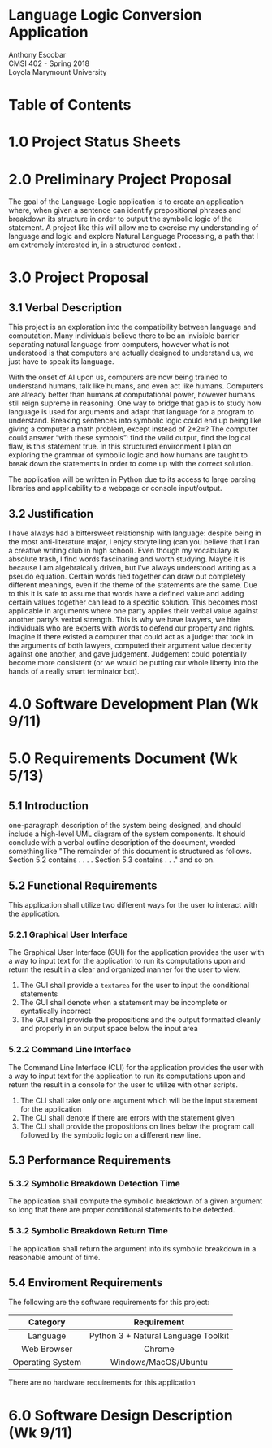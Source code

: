 # Language Logic Conversion Application
Anthony Escobar  
CMSI 402 - Spring 2018  
Loyola Marymount University

# Table of Contents

# 1.0 Project Status Sheets

# 2.0 Preliminary Project Proposal

The goal of the Language-Logic application is to create an application where, when given a sentence can identify prepositional phrases and breakdown its structure in order to output the symbolic logic of the statement. A project like this will allow me to exercise my understanding of language and logic and explore Natural Language Processing, a path that I am extremely interested in, in a structured context .

# 3.0 Project Proposal

## 3.1 Verbal Description

This project is an exploration into the compatibility between language and computation. Many individuals believe there to be an invisible barrier separating natural language from computers, however what is not understood is that computers are actually designed to understand us, we just have to speak its language. 

With the onset of AI upon us, computers are now being trained to understand humans, talk like humans, and even act like humans. Computers are already better than humans at computational power, however humans still reign supreme in reasoning. One way to bridge that gap is to study how language is used for arguments and adapt that language for a program to understand. Breaking sentences into symbolic logic could end up being like giving a computer a math problem, except instead of 2+2=? The computer could answer “with these symbols”: find the valid output, find the logical flaw, is this statement true. In this structured environment I plan on exploring the grammar of symbolic logic and how humans are taught to break down the statements in order to come up with the correct solution.

The application will be written in Python due to its access to large parsing libraries and applicability to a webpage or console input/output.

## 3.2 Justification

I have always had a bittersweet relationship with language: despite being in the most anti-literature major, I enjoy storytelling (can you believe that I ran a creative writing club in high school). Even though my vocabulary is absolute trash, I find words fascinating and worth studying. Maybe it is because I am algebraically driven, but I’ve always understood writing as a pseudo equation. Certain words tied together can draw out completely different meanings, even if the theme of the statements are the same. Due to this it is safe to assume that words have a defined value and adding certain values together can lead to a specific solution. This becomes most applicable in arguments where one party applies their verbal value against another party’s verbal strength. This is why we have lawyers, we hire individuals who are experts with words to defend our property and rights. Imagine if there existed a computer that could act as a judge: that took in the arguments of both lawyers, computed their argument value dexterity against one another, and gave judgement. Judgement could potentially become more consistent (or we would be putting our whole liberty into the hands of a really smart terminator bot). 

# 4.0 Software Development Plan (Wk 9/11)

# 5.0 Requirements Document (Wk 5/13)

## 5.1 Introduction
one-paragraph description of the system being designed, and should include a high-level UML diagram of the system components. It should conclude with a verbal outline description of the document, worded something like "The remainder of this document is structured as follows. Section 5.2 contains . . . . Section 5.3 contains . . ." and so on.

## 5.2 Functional Requirements
This application shall utilize two different ways for the user to interact with the application.
### 5.2.1 Graphical User Interface
The Graphical User Interface (GUI) for the application provides the user with a way to input text for the application to run its computations upon and return the result in a clear and organized manner for the user to view.
  1. The GUI shall provide a `textarea` for the user to input the conditional statements
  2. The GUI shall denote when a statement may be incomplete or syntatically incorrect
  3. The GUI shall provide the propositions and the output formatted cleanly and properly in an output space below the input area
### 5.2.2 Command Line Interface
The Command Line Interface (CLI) for the application provides the user with a way to input text for the application to run its computations upon and return the result in a console for the user to utilize with other scripts.
  1. The CLI shall take only one argument which will be the input statement for the application
  2. The CLI shall denote if there are errors with the statement given
  3. The CLI shall provide the propositions on lines below the program call followed by the symbolic logic on a different new line.

## 5.3 Performance Requirements
### 5.3.2 Symbolic Breakdown Detection Time
The application shall compute the symbolic breakdown of a given argument so long that there are proper conditional statements to be detected.
### 5.3.2 Symbolic Breakdown Return Time
The application shall return the argument into its symbolic breakdown in a reasonable amount of time.

## 5.4 Enviroment Requirements
The following are the software requirements for this project:  

Category | Requirement
:---:|:---:
Language | Python 3 + Natural Language Toolkit
Web Browser | Chrome
Operating System | Windows/MacOS/Ubuntu
  
There are no hardware requirements for this application

# 6.0 Software Design Description (Wk 9/11)

